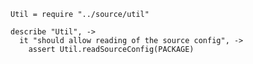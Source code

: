    Util = require "../source/util"

    describe "Util", ->
      it "should allow reading of the source config", ->
        assert Util.readSourceConfig(PACKAGE)
